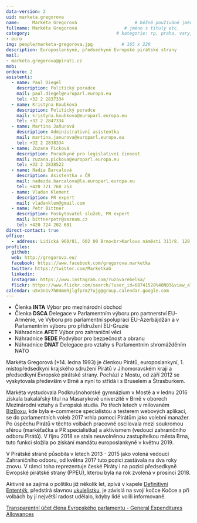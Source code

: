```yaml
---
data-version: 2
uid: marketa.gregorova
name:     Markéta Gregorová                      # běžně používáné jméno
fullname: Markéta Gregorová                  # jméno s tituly etc.
category:                                 # kategorie: rp, praha, vary, hradec, jmk, senat
- euro
img: people/marketa-gregorova.jpg           # 165 x 220
description: Europoslankyně, předsedkyně Evropské pirátské strany
mail:
- marketa.gregorova@pirati.cz
mob: 
ordeuro: 2
asistenti:
  - name: Paul Diegel	
    description: Politický poradce
    mail: paul.diegel@europarl.europa.eu
    tel: +32 2 2837334
  - name: Kristýna Koubková	
    description: Politický poradce
    mail: kristyna.koubkova@europarl.europa.eu
    tel: +32 2 2847334
  - name: Martina Jaňurová	
    description: Administrativní asistentka
    mail: martina.janurova@europarl.europa.eu
    tel: +32 2 2838334
  - name: Zuzana Picková	
    description: Poradkyně pro legislativní činnost
    mail: zuzana.pickova@europarl.europa.eu
    tel: +32 2 2838522
  - name: Nadia Barcalová	
    description: Asistentka v ČR
    mail: nadezda.barcalova@la.europarl.europa.eu
    tel: +420 721 760 253
  - name: Vladan Klement	
    description: PR expert
    mail: vladanklem@gmail.com
  - name: Petr Bittner	
    description: Poskytovatel služeb, PR expert
    mail: bittnerpetr@seznam.cz
    tel: +420 724 202 681
direct-contact: true
office: 
  - address: Lidická 960/81, 602 00 Brno<br>Karlovo náměstí 313/8, 120 00 Praha 2
profiles:
  github:
  web: http://gregorova.eu/
  facebook: https://www.facebook.com/gregorova.marketka
  twitter: https://twitter.com/MarketkaG 
  linkedin:
  instagram: https://www.instagram.com/ruzovarebelka/
  flickr: https://www.flickr.com/search/?user_id=68741528%40N03&view_all=1&text=mark%C3%A9ta%20gregorov%C3%A1
calendar: u5v3n1v7h04mm9jlgfprm27ujg@group.calendar.google.com
---
```


* Členka **INTA**  Výbor pro mezinárodní obchod  
* Členka **DSCA**  Delegace v Parlamentním výboru pro partnerství EU-Arménie, ve Výboru pro parlamentní spolupráci EU-Ázerbájdžán a v Parlamentním výboru pro přidružení EU-Gruzie  
* Náhradnice **AFET**  Výbor pro zahraniční věci  
* Náhradnice **SEDE**  Podvýbor pro bezpečnost a obranu  
* Náhradnice **DNAT**  Delegace pro vztahy s Parlamentním shromážděním NATO  

Markéta Gregorová (*14. ledna 1993) je členkou Pirátů, europoslankyní, 1. místopředsedkyní krajského sdružení Pirátů v Jihomoravském kraji a předsedkyní Evropské pirátské strany. Pochází z Mostu, od září 2012 se vyskytovala především v Brně a nyní to střídá i s Bruselem a Štrasburkem.

Markéta vystudovala Podkrušnohorské gymnázium v Mostě a v lednu 2016 získala bakalářský titul na Masarykově univerzitě v Brně v oborech Mezinárodní vztahy a Evropská studia. Po třech letech v milovaném [BizBoxu](http://www.bizbox.cz/), kde byla e-commerce specialistou a testerem webových aplikací, se do parlamentních voleb 2017 vrhla pomoci Pirátům jako volební manažer. Po úspěchu Pirátů v těchto volbách pracovně oscilovala mezi soukromou sférou (markéťačka a PR specialistka) a aktivismem (vedoucí zahraničního odboru Pirátů). V říjnu 2018 se stala neuvolněnou zastupitelkou města Brna, tuto funkci složila po získání mandátu europoslankyně v květnu 2019.

V Pirátské straně působila v letech 2013 - 2015 jako volená vedoucí Zahraničního odboru, od května 2017 tuto pozici zastávala na dva roky znovu. V rámci toho reprezentuje české Piráty i na pozici předsedkyně Evropské pirátské strany (PPEU), kterou byla na rok zvolená v prosinci 2018.

Aktivně se zajímá o politiku již několik let, zpívá v kapele [Definitivní Ententýk](http://www.ententyk.cz/), předstírá slavnou [ukulelistku](https://www.youtube.com/channel/UC9sCCCSH8NRsimvToKNZ-aw), je závislá na svojí kočce Kočce a při volbách by jí největší radost udělalo, kdyby lidé volili informovaně.


[Transparentní účet člena Evropského parlamentu - General Expenditures Allowances](https://ib.fio.cz/ib/transparent?a=2301637274)
